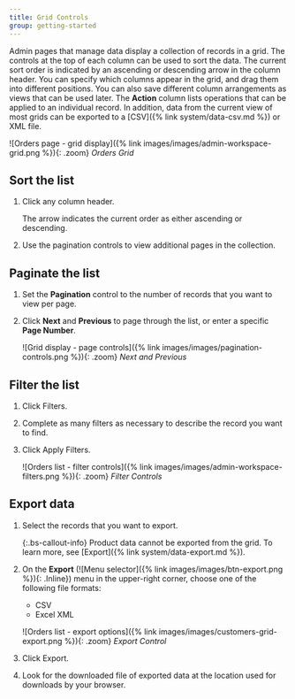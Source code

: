 ```yaml
---
title: Grid Controls
group: getting-started
---
```


Admin pages that manage data display a collection of records in a grid. The controls at the top of each column can be used to sort the data. The current sort order is indicated by an ascending or descending arrow in the column header. You can specify which columns appear in the grid, and drag them into different positions. You can also save different column arrangements as views that can be used later. The **Action** column lists operations that can be applied to an individual record. In addition, data from the current view of most grids can be exported to a [CSV]({% link system/data-csv.md %}) or XML file.

![Orders page - grid display]({% link images/images/admin-workspace-grid.png %}){: .zoom}
_Orders Grid_

## Sort the list

1. Click any column header.

   The arrow indicates the current order as either ascending or descending.

1. Use the pagination controls to view additional pages in the collection.

## Paginate the list

1. Set the **Pagination** control to the number of records that you want to view per page.

1. Click **Next** and **Previous** to page through the list, or enter a specific **Page Number**.

    ![Grid display - page controls]({% link images/images/pagination-controls.png %}){: .zoom}
    _Next and Previous_

## Filter the list

1. Click <span class="btn">Filters</span>.

1. Complete as many filters as necessary to describe the record you want to find.

1. Click <span class="btn">Apply Filters</span>.

    ![Orders list - filter controls]({% link images/images/admin-workspace-filters.png %}){: .zoom}
    _Filter Controls_

## Export data

1. Select the records that you want to export.

    {:.bs-callout-info}
    Product data cannot be exported from the grid. To learn more, see [Export]({% link system/data-export.md %}).

1. On the **Export** (![Menu selector]({% link images/images/btn-export.png %}){: .Inline}) menu in the upper-right corner, choose one of the following file formats:

   - CSV
   - Excel XML

    ![Orders list - export options]({% link images/images/customers-grid-export.png %}){: .zoom}
    _Export Control_

1. Click <span class="btn">Export</span>.

1. Look for the downloaded file of exported data at the location used for downloads by your browser.
